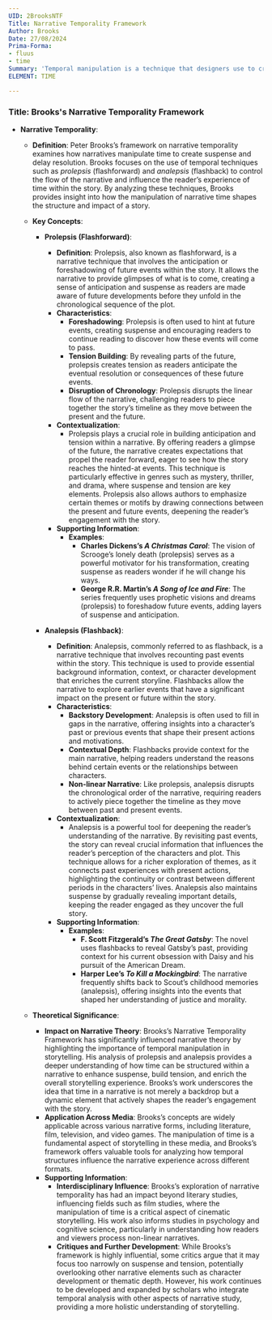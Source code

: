 ```yaml
---
UID: 2BrooksNTF
Title: Narrative Temporality Framework
Author: Brooks
Date: 27/08/2024
Prima-Forma:
- fluus
- time
Summary: 'Temporal manipulation is a technique that designers use to create suspense and delay resolution: analepsis and prolepsis.'
ELEMENT: TIME

---
```

### Title: **Brooks's Narrative Temporality Framework**

- **Narrative Temporality**:
  - **Definition**: Peter Brooks’s framework on narrative temporality examines how narratives manipulate time to create suspense and delay resolution. Brooks focuses on the use of temporal techniques such as *prolepsis* (flashforward) and *analepsis* (flashback) to control the flow of the narrative and influence the reader’s experience of time within the story. By analyzing these techniques, Brooks provides insight into how the manipulation of narrative time shapes the structure and impact of a story.

  - **Key Concepts**:

    - **Prolepsis (Flashforward)**:
      - **Definition**: Prolepsis, also known as flashforward, is a narrative technique that involves the anticipation or foreshadowing of future events within the story. It allows the narrative to provide glimpses of what is to come, creating a sense of anticipation and suspense as readers are made aware of future developments before they unfold in the chronological sequence of the plot.
      - **Characteristics**:
        - **Foreshadowing**: Prolepsis is often used to hint at future events, creating suspense and encouraging readers to continue reading to discover how these events will come to pass.
        - **Tension Building**: By revealing parts of the future, prolepsis creates tension as readers anticipate the eventual resolution or consequences of these future events.
        - **Disruption of Chronology**: Prolepsis disrupts the linear flow of the narrative, challenging readers to piece together the story’s timeline as they move between the present and the future.
      - **Contextualization**:
        - Prolepsis plays a crucial role in building anticipation and tension within a narrative. By offering readers a glimpse of the future, the narrative creates expectations that propel the reader forward, eager to see how the story reaches the hinted-at events. This technique is particularly effective in genres such as mystery, thriller, and drama, where suspense and tension are key elements. Prolepsis also allows authors to emphasize certain themes or motifs by drawing connections between the present and future events, deepening the reader’s engagement with the story.
      - **Supporting Information**:
        - **Examples**:
          - **Charles Dickens’s *A Christmas Carol***: The vision of Scrooge’s lonely death (prolepsis) serves as a powerful motivator for his transformation, creating suspense as readers wonder if he will change his ways.
          - **George R.R. Martin’s *A Song of Ice and Fire***: The series frequently uses prophetic visions and dreams (prolepsis) to foreshadow future events, adding layers of suspense and anticipation.

    - **Analepsis (Flashback)**:
      - **Definition**: Analepsis, commonly referred to as flashback, is a narrative technique that involves recounting past events within the story. This technique is used to provide essential background information, context, or character development that enriches the current storyline. Flashbacks allow the narrative to explore earlier events that have a significant impact on the present or future within the story.
      - **Characteristics**:
        - **Backstory Development**: Analepsis is often used to fill in gaps in the narrative, offering insights into a character’s past or previous events that shape their present actions and motivations.
        - **Contextual Depth**: Flashbacks provide context for the main narrative, helping readers understand the reasons behind certain events or the relationships between characters.
        - **Non-linear Narrative**: Like prolepsis, analepsis disrupts the chronological order of the narrative, requiring readers to actively piece together the timeline as they move between past and present events.
      - **Contextualization**:
        - Analepsis is a powerful tool for deepening the reader’s understanding of the narrative. By revisiting past events, the story can reveal crucial information that influences the reader’s perception of the characters and plot. This technique allows for a richer exploration of themes, as it connects past experiences with present actions, highlighting the continuity or contrast between different periods in the characters’ lives. Analepsis also maintains suspense by gradually revealing important details, keeping the reader engaged as they uncover the full story.
      - **Supporting Information**:
        - **Examples**:
          - **F. Scott Fitzgerald’s *The Great Gatsby***: The novel uses flashbacks to reveal Gatsby’s past, providing context for his current obsession with Daisy and his pursuit of the American Dream.
          - **Harper Lee’s *To Kill a Mockingbird***: The narrative frequently shifts back to Scout’s childhood memories (analepsis), offering insights into the events that shaped her understanding of justice and morality.

  - **Theoretical Significance**:
    - **Impact on Narrative Theory**: Brooks’s Narrative Temporality Framework has significantly influenced narrative theory by highlighting the importance of temporal manipulation in storytelling. His analysis of prolepsis and analepsis provides a deeper understanding of how time can be structured within a narrative to enhance suspense, build tension, and enrich the overall storytelling experience. Brooks’s work underscores the idea that time in a narrative is not merely a backdrop but a dynamic element that actively shapes the reader’s engagement with the story.
    - **Application Across Media**: Brooks’s concepts are widely applicable across various narrative forms, including literature, film, television, and video games. The manipulation of time is a fundamental aspect of storytelling in these media, and Brooks’s framework offers valuable tools for analyzing how temporal structures influence the narrative experience across different formats.
    - **Supporting Information**:
      - **Interdisciplinary Influence**: Brooks’s exploration of narrative temporality has had an impact beyond literary studies, influencing fields such as film studies, where the manipulation of time is a critical aspect of cinematic storytelling. His work also informs studies in psychology and cognitive science, particularly in understanding how readers and viewers process non-linear narratives.
      - **Critiques and Further Development**: While Brooks’s framework is highly influential, some critics argue that it may focus too narrowly on suspense and tension, potentially overlooking other narrative elements such as character development or thematic depth. However, his work continues to be developed and expanded by scholars who integrate temporal analysis with other aspects of narrative study, providing a more holistic understanding of storytelling.